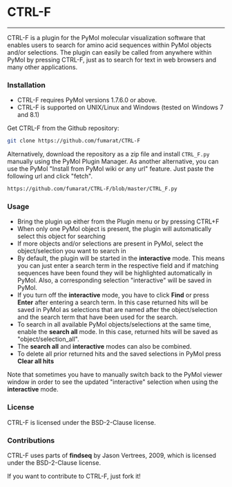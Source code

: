 # CTRL-F

---

CTRL-F is a plugin for the PyMol molecular visualization software that enables users to search for amino acid sequences within PyMol objects and/or selections. The plugin can easily be called from anywhere within PyMol by pressing CTRL-F, just as to search for text in web browsers and many other applications.

### Installation

- CTRL-F requires PyMol versions 1.7.6.0 or above.
- CTRL-F is supported on UNIX/Linux and Windows (tested on Windows 7 and 8.1)

Get CTRL-F from the Github repository:

```sh
git clone https://github.com/fumarat/CTRL-F
```

Alternatively, download the repository as a zip file and install `CTRL_F.py` manually using the PyMol Plugin Manager.
As another alternative, you can use the PyMol "Install from PyMol wiki or any url" feature. Just paste the following url and click "fetch".

```sh
https://github.com/fumarat/CTRL-F/blob/master/CTRL_F.py
```

### Usage

- Bring the plugin up either from the Plugin menu or by pressing CTRL+F
- When only one PyMol object is present, the plugin will automatically select this object for searching
- If more objects and/or selections are present in PyMol, select the object/selection you want to search in
- By default, the plugin will be started in the **interactive** mode. This means you can just enter a search term in the respective field and if matching sequences have been found they will be highlighted automatically in PyMol. Also, a corresponding selection "interactive" will be saved in PyMol.
- If you turn off the **interactive** mode, you have to click **Find** or press **Enter** after entering a search term. In this case returned hits will be saved in PyMol as selections that are named after the object/selection and the search term that have been used for the search.
- To search in all available PyMol objects/selections at the same time, enable the **search all** mode. In this case, returned hits will be saved as "object/selection_all".
- The **search all** and **interactive** modes can also be combined.
- To delete all prior returned hits and the saved selections in PyMol press **Clear all hits**

Note that sometimes you have to manually switch back to the PyMol viewer window in order to see the updated "interactive" selection when using the **interactive** mode.


### License

CTRL-F is licensed under the BSD-2-Clause license.


### Contributions

CTRL-F uses parts of **findseq** by Jason Vertrees, 2009, which is licensed under the BSD-2-Clause license.

If you want to contribute to CTRL-F, just fork it!
